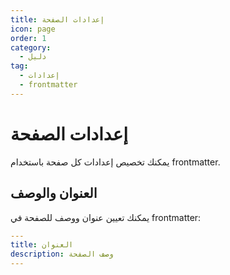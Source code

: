 ```yaml
---
title: إعدادات الصفحة
icon: page
order: 1
category:
  - دليل
tag:
  - إعدادات
  - frontmatter
---
```


# إعدادات الصفحة

يمكنك تخصيص إعدادات كل صفحة باستخدام frontmatter.

<!-- more -->

## العنوان والوصف

يمكنك تعيين عنوان ووصف للصفحة في frontmatter:

```yaml
---
title: العنوان
description: وصف الصفحة
---
```
